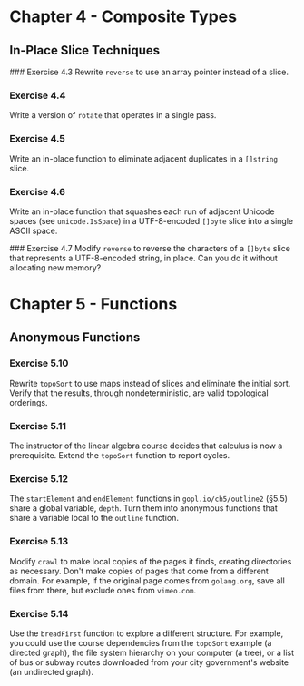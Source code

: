 # Chapter 4 - Composite Types

## In-Place Slice Techniques

### Exercise 4.3
Rewrite `reverse` to use an array pointer instead of a slice.

### Exercise 4.4
Write a version of `rotate` that operates in a single pass.

### Exercise 4.5
Write an in-place function to eliminate adjacent duplicates in a `[]string`
slice.

### Exercise 4.6
Write an in-place function that squashes each run of adjacent Unicode spaces
(see `unicode.IsSpace`) in a UTF-8-encoded `[]byte` slice into a single ASCII
space.

### Exercise 4.7
Modify `reverse` to reverse the characters of a `[]byte` slice that represents
a UTF-8-encoded string, in place. Can you do it without allocating new memory?



# Chapter 5 - Functions

## Anonymous Functions

### Exercise 5.10
Rewrite `topoSort` to use maps instead of slices and eliminate the initial sort.
Verify that the results, through nondeterministic, are valid topological
orderings.

### Exercise 5.11
The instructor of the linear algebra course decides that calculus is now a
prerequisite. Extend the `topoSort` function to report cycles.

### Exercise 5.12
The `startElement` and `endElement` functions in `gopl.io/ch5/outline2` (§5.5)
share a global variable, `depth`. Turn them into anonymous functions that share
a variable local to the `outline` function.

### Exercise 5.13
Modify `crawl` to make local copies of the pages it finds, creating directories
as necessary. Don't make copies of pages that come from a different domain. For
example, if the original page comes from `golang.org`, save all files from
there, but exclude ones from `vimeo.com`.

### Exercise 5.14
Use the `breadFirst` function to explore a different structure. For example, you
could use the course dependencies from the `topoSort` example (a directed graph),
the file system hierarchy on your computer (a tree), or a list of bus or subway
routes downloaded from your city government's website (an undirected graph).